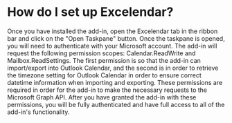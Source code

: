 # How do I set up Excelendar?

Once you have installed the add-in, open the Excelendar tab in the ribbon bar and click on the "Open Taskpane" button. Once the taskpane is opened, you will need to authenticate with your Microsoft account. The add-in will request the following permission scopes: Calendar.ReadWrite and Mailbox.ReadSettings. The first permission is so that the add-in can import/export into Outlook Calendar, and the second is in order to retrieve the timezone setting for Outlook Calendar in order to ensure correct datetime information when importing and exporting. These permissions are required in order for the add-in to make the necessary requests to the Microsoft Graph API. After you have granted the add-in with these permissions, you will be fully authenticated and have full access to all of the add-in's functionality.
